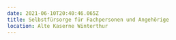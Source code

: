 ```yaml
---
date: 2021-06-10T20:40:46.065Z
title: Selbstfürsorge für Fachpersonen und Angehörige
location: Alte Kaserne Winterthur
---
```

